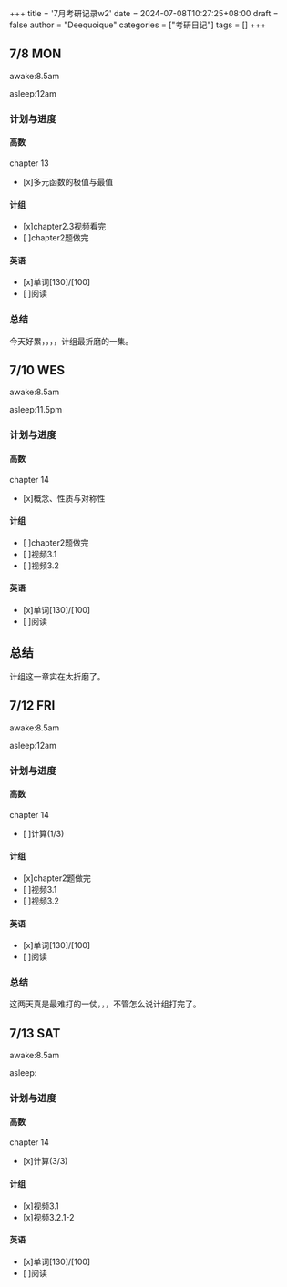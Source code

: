 +++
title = '7月考研记录w2'
date = 2024-07-08T10:27:25+08:00
draft = false
author = "Deequoique"
categories = ["考研日记"]
tags = []
+++
## 7/8 MON
awake:8.5am

asleep:12am
### 计划与进度
#### 高数
chapter 13
- [x]多元函数的极值与最值
#### 计组
- [x]chapter2.3视频看完
- [ ]chapter2题做完
#### 英语
- [x]单词[130]/[100] 
- [ ]阅读

### 总结
今天好累，，，，计组最折磨的一集。

## 7/10 WES
awake:8.5am

asleep:11.5pm
### 计划与进度
#### 高数
chapter 14
- [x]概念、性质与对称性
#### 计组
- [ ]chapter2题做完
- [ ]视频3.1
- [ ]视频3.2

#### 英语
- [x]单词[130]/[100] 
- [ ]阅读

## 总结
计组这一章实在太折磨了。

## 7/12 FRI
awake:8.5am

asleep:12am
### 计划与进度
#### 高数
chapter 14
- [ ]计算(1/3)
#### 计组
- [x]chapter2题做完
- [ ]视频3.1
- [ ]视频3.2

#### 英语
- [x]单词[130]/[100] 
- [ ]阅读
### 总结
这两天真是最难打的一仗，，，不管怎么说计组打完了。

## 7/13 SAT
awake:8.5am

asleep:
### 计划与进度
#### 高数
chapter 14
- [x]计算(3/3)
#### 计组
- [x]视频3.1
- [x]视频3.2.1-2

#### 英语
- [x]单词[130]/[100] 
- [ ]阅读